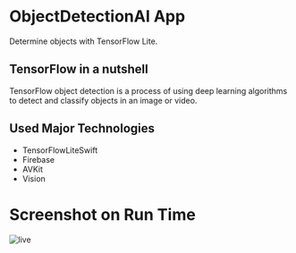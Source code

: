 # ObjectDetectionAI App
Determine objects with TensorFlow Lite.
  
## TensorFlow in a nutshell ##
TensorFlow object detection is a process of using deep learning algorithms to detect and classify objects in an image or video. 
  
## Used Major Technologies
- TensorFlowLiteSwift
- Firebase
- AVKit
- Vision

# Screenshot on Run Time
![live](https://github.com/senakurtak/AIObjectDetections/assets/101430394/d47a60b2-1c72-49e3-a920-de1accb9ea50)
